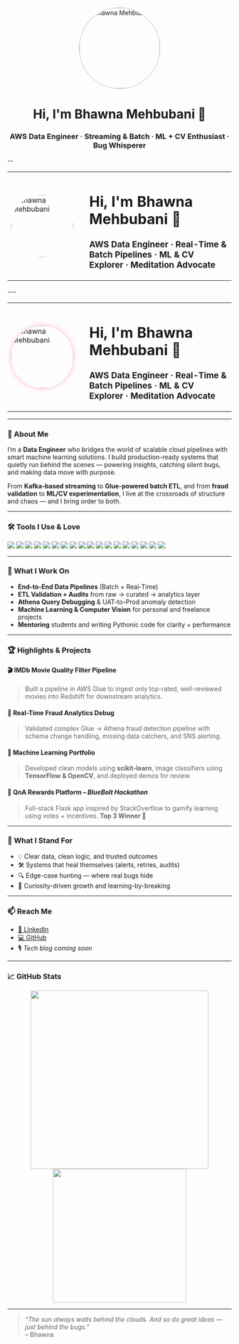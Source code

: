<p align="center">
  <img src="bhawna_profile2.png" width="180" style="border-radius: 50%; border: 2px solid #dcdcdc;" alt="Bhawna Mehbubani"/>
</p>

<h1 align="center">Hi, I'm Bhawna Mehbubani 🌸</h1>
<h3 align="center">AWS Data Engineer · Streaming & Batch · ML + CV Enthusiast · Bug Whisperer</h3>
--
<table>
  <tr>
    <td width="160">
      <img src="bhawna_profile2.png" width="140" style="border-radius: 50%;" alt="Bhawna Mehbubani"/>
    </td>
    <td>
      <h1>Hi, I'm Bhawna Mehbubani 🌸</h1>
      <h3>AWS Data Engineer · Real-Time & Batch Pipelines · ML & CV Explorer · Meditation Advocate</h3>
    </td>
  </tr>
</table>
---
<table>
  <tr>
    <td width="160" valign="middle">
      <img src="bhawna_profile.png" width="140" style="border-radius: 50%; box-shadow: 0 0 12px rgba(255, 105, 180, 0.5);" alt="Bhawna Mehbubani"/>
    </td>
    <td>
      <h1>Hi, I'm Bhawna Mehbubani 🌸</h1>
      <h3>AWS Data Engineer · Real-Time & Batch Pipelines · ML & CV Explorer · Meditation Advocate</h3>
    </td>
  </tr>
</table>

---

### 🧠 About Me

I’m a **Data Engineer** who bridges the world of scalable cloud pipelines with smart machine learning solutions. I build production-ready systems that quietly run behind the scenes — powering insights, catching silent bugs, and making data move with purpose.

From **Kafka-based streaming** to **Glue-powered batch ETL**, and from **fraud validation** to **ML/CV experimentation**, I live at the crossroads of structure and chaos — and I bring order to both.

---

### 🛠️ Tools I Use & Love

<p align="left">
  <!-- Cloud + Data -->
  <img src="https://img.shields.io/badge/AWS-232F3E?style=for-the-badge&logo=amazonaws&logoColor=white"/>
  <img src="https://img.shields.io/badge/AWS%20Glue-FF9900?style=for-the-badge&logo=awslambda&logoColor=white"/>
  <img src="https://img.shields.io/badge/Athena-4053D6?style=for-the-badge&logo=amazonaws&logoColor=white"/>
  <img src="https://img.shields.io/badge/S3-569A31?style=for-the-badge&logo=amazons3&logoColor=white"/>
  <img src="https://img.shields.io/badge/Kafka-231F20?style=for-the-badge&logo=apachekafka&logoColor=white"/>
  
  <!-- Processing -->
  <img src="https://img.shields.io/badge/PySpark-E25A1C?style=for-the-badge&logo=apachespark&logoColor=white"/>
  <img src="https://img.shields.io/badge/SQL-003B57?style=for-the-badge&logo=postgresql&logoColor=white"/>
  <img src="https://img.shields.io/badge/PostgreSQL-336791?style=for-the-badge&logo=postgresql&logoColor=white"/>

  <!-- Programming & Notebooks -->
  <img src="https://img.shields.io/badge/Python-3776AB?style=for-the-badge&logo=python&logoColor=white"/>
  <img src="https://img.shields.io/badge/Jupyter-F37626?style=for-the-badge&logo=jupyter&logoColor=white"/>
  <img src="https://img.shields.io/badge/Linux-FCC624?style=for-the-badge&logo=linux&logoColor=black"/>
  <img src="https://img.shields.io/badge/Git-F05032?style=for-the-badge&logo=git&logoColor=white"/>

  <!-- Machine Learning / CV -->
  <img src="https://img.shields.io/badge/scikit--learn-F7931E?style=for-the-badge&logo=scikitlearn&logoColor=white"/>
  <img src="https://img.shields.io/badge/TensorFlow-FF6F00?style=for-the-badge&logo=tensorflow&logoColor=white"/>
  <img src="https://img.shields.io/badge/Keras-D00000?style=for-the-badge&logo=keras&logoColor=white"/>
  <img src="https://img.shields.io/badge/OpenCV-5C3EE8?style=for-the-badge&logo=opencv&logoColor=white"/>
  <img src="https://img.shields.io/badge/Pandas-150458?style=for-the-badge&logo=pandas&logoColor=white"/>
  <img src="https://img.shields.io/badge/Numpy-013243?style=for-the-badge&logo=numpy&logoColor=white"/>
</p>

---

### 🚀 What I Work On

- **End-to-End Data Pipelines** (Batch + Real-Time)
- **ETL Validation + Audits** from raw → curated → analytics layer
- **Athena Query Debugging** & UAT-to-Prod anomaly detection
- **Machine Learning & Computer Vision** for personal and freelance projects
- **Mentoring** students and writing Pythonic code for clarity + performance

---

### 🏆 Highlights & Projects

#### 🎬 IMDb Movie Quality Filter Pipeline  
> Built a pipeline in AWS Glue to ingest only top-rated, well-reviewed movies into Redshift for downstream analytics.

#### 🔐 Real-Time Fraud Analytics Debug  
> Validated complex Glue → Athena fraud detection pipeline with schema change handling, missing data catchers, and SNS alerting.

#### 🤖 Machine Learning Portfolio  
> Developed clean models using **scikit-learn**, image classifiers using **TensorFlow & OpenCV**, and deployed demos for review.

#### 🧠 QnA Rewards Platform – *BlueBolt Hackathon*  
> Full-stack Flask app inspired by StackOverflow to gamify learning using votes + incentives. **Top 3 Winner 🥇**

---

### 🧭 What I Stand For

- 💡 Clear data, clean logic, and trusted outcomes  
- 🛠️ Systems that heal themselves (alerts, retries, audits)  
- 🔍 Edge-case hunting — where real bugs hide  
- 🌱 Curiosity-driven growth and learning-by-breaking

---

### 📫 Reach Me

- [📌 LinkedIn](https://www.linkedin.com/in/bhawna-mehbubani/)
- [💻 GitHub](https://github.com/BhawnaMehbubani)
- 🎙️ *Tech blog coming soon*

---

### 📈 GitHub Stats

<p align="center">
  <img src="https://github-readme-stats.vercel.app/api?username=BhawnaMehbubani&show_icons=true&theme=calm" width="400"/>
  <img src="https://github-readme-stats.vercel.app/api/top-langs/?username=BhawnaMehbubani&layout=compact&theme=calm" width="300"/>
</p>

---

> *“The sun always waits behind the clouds. And so do great ideas — just behind the bugs.”*  
> – Bhawna


